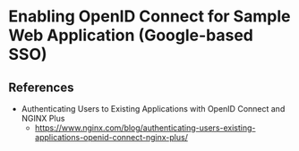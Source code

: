 # Enabling OpenID Connect for Sample Web Application (Google-based SSO)

## References
- Authenticating Users to Existing Applications with OpenID Connect and NGINX Plus
  - https://www.nginx.com/blog/authenticating-users-existing-applications-openid-connect-nginx-plus/
